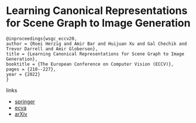 # Learning Canonical Representations for Scene Graph to Image Generation

```
@inproceedings{wsgc_eccv20,
author = {Roei Herzig and Amir Bar and Huijuan Xu and Gal Chechik and Trevor Darrell and Amir Globerson},
title = {Learning Canonical Representations for Scene Graph to Image Generation},
booktitle = {The European Conference on Computer Vision (ECCV)},
pages = {210--227},
year = {2022}
}
```

links
- [springer](https://link.springer.com/chapter/10.1007/978-3-030-58574-7_13)
- [ecva](https://www.ecva.net/papers/eccv_2020/papers_ECCV/html/5328_ECCV_2020_paper.php)
- [arXiv](https://arxiv.org/abs/1912.07414)

